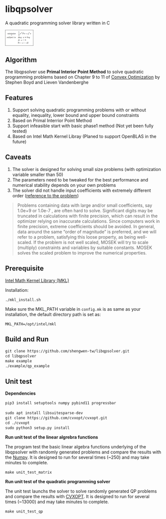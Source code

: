 # libqpsolver

A quadratic programming solver library written in C

<img src="https://github.com/shengwen-tw/libqpsolver/blob/master/images/qp.png?raw=true" width="18%" height="18%">

## Algorithm

The libqpsolver use **Primal Interior Point Method** to solve quadratic programming problems based on Chapter 9 to 11 of [Convex Optimization](https://web.stanford.edu/~boyd/cvxbook/) by Stephen Boyd and Lieven Vandenberghe

## Features

1. Support solving quadratic programming problems with or without equality, inequality, lower bound and upper bound constraints
2. Based on Primal Interrior Point Method
3. Support infeasible start with basic phase1 method (Not yet been fully tested)
4. Based on Intel Math Kernel Libray (Planed to support OpenBLAS in the future)

## Caveats

1. The solver is designed for solving small size problems (with optimization variable smaller than 50)
2. The parameters need to be tweaked for the best performance and numerical stability depends on your own problems
3. The solver did not handle input coefficients with extremely different order ([reference to the problem](https://docs.mosek.com/7.0/capi/The_optimizers_for_continuous_problems.html))

> Problems containing data with large and/or small coefficients, say 1.0e+9 or 1.0e-7 , are often hard to solve. Significant digits may be truncated in calculations with finite precision, which can result in the optimizer relying on inaccurate calculations. Since computers work in finite precision, extreme coefficients should be avoided. In general, data around the same “order of magnitude” is preferred, and we will refer to a problem, satisfying this loose property, as being well-scaled. If the problem is not well scaled, MOSEK will try to scale (multiply) constraints and variables by suitable constants. MOSEK solves the scaled problem to improve the numerical properties.


## Prerequisite

[Intel Math Kernel Library (MKL)](https://software.intel.com/content/www/us/en/develop/tools/performance-libraries.html)

Installation:

```
./mkl_install.sh
```

Make sure the MKL_PATH variable in ``config.mk`` is as same as your installation, the default directory path is set as:

```
MKL_PATH=/opt/intel/mkl
```

## Build and Run

```
git clone https://github.com/shengwen-tw/libqpsolver.git
cd libqpsolver
make example
./example/qp_example
```

## Unit test

**Dependencies**

```
pip3 install setuptools numpy pybind11 progressbar

sudo apt install libsuitesparse-dev
git clone https://github.com/cvxopt/cvxopt.git
cd ./cvxopt
sudo python3 setup.py install
```

**Run unit test of the linear algrebra functions**

The program test the basic linear algebra functions underlying of the libqpsolver with randomly generated problems and compare the results with the [Numpy](https://numpy.org/). It is designed to run for several times (~250) and may take minutes to complete.

```
make unit_test_matrix
```

**Run unit test of the quadratic programming solver**

The unit test launchs the solver to solve randomly generated QP problems and compare the results with [CVXOPT](http://cvxopt.org/). It is designed to run for several times (~13000) and may take minutes to complete.
```
make unit_test_qp
```
